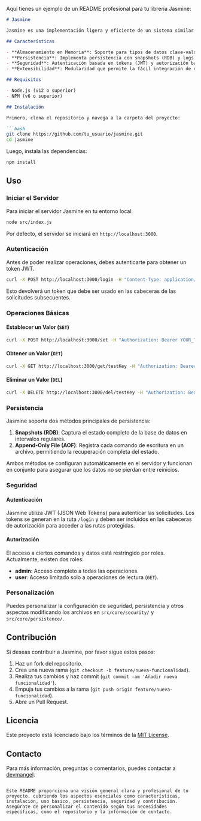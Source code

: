 Aquí tienes un ejemplo de un README profesional para tu librería Jasmine:

```markdown
# Jasmine

Jasmine es una implementación ligera y eficiente de un sistema similar a Redis, diseñado para brindar soporte a estructuras de datos clave-valor con persistencia y seguridad. Esta librería está escrita en Node.js y proporciona funcionalidades clave como almacenamiento en memoria, persistencia de datos a través de snapshots (RDB) y archivos de solo anexado (AOF), y un robusto sistema de autenticación y autorización para proteger el acceso a los datos.

## Características

- **Almacenamiento en Memoria**: Soporte para tipos de datos clave-valor como strings, listas, conjuntos y conjuntos ordenados.
- **Persistencia**: Implementa persistencia con snapshots (RDB) y logs de operaciones (AOF).
- **Seguridad**: Autenticación basada en tokens (JWT) y autorización basada en roles.
- **Extensibilidad**: Modularidad que permite la fácil integración de nuevas características y clientes de persistencia.

## Requisitos

- Node.js (v12 o superior)
- NPM (v6 o superior)

## Instalación

Primero, clona el repositorio y navega a la carpeta del proyecto:

```bash
git clone https://github.com/tu_usuario/jasmine.git
cd jasmine
```

Luego, instala las dependencias:

```bash
npm install
```

## Uso

### Iniciar el Servidor

Para iniciar el servidor Jasmine en tu entorno local:

```bash
node src/index.js
```

Por defecto, el servidor se iniciará en `http://localhost:3000`.

### Autenticación

Antes de poder realizar operaciones, debes autenticarte para obtener un token JWT.

```bash
curl -X POST http://localhost:3000/login -H "Content-Type: application/json" -d '{"username": "admin", "password": "password"}'
```

Esto devolverá un token que debe ser usado en las cabeceras de las solicitudes subsecuentes.

### Operaciones Básicas

#### Establecer un Valor (`SET`)

```bash
curl -X POST http://localhost:3000/set -H "Authorization: Bearer YOUR_TOKEN" -H "Content-Type: application/json" -d '{"key": "testKey", "value": "testValue"}'
```

#### Obtener un Valor (`GET`)

```bash
curl -X GET http://localhost:3000/get/testKey -H "Authorization: Bearer YOUR_TOKEN"
```

#### Eliminar un Valor (`DEL`)

```bash
curl -X DELETE http://localhost:3000/del/testKey -H "Authorization: Bearer YOUR_TOKEN"
```

### Persistencia

Jasmine soporta dos métodos principales de persistencia:

1. **Snapshots (RDB)**: Captura el estado completo de la base de datos en intervalos regulares.
2. **Append-Only File (AOF)**: Registra cada comando de escritura en un archivo, permitiendo la recuperación completa del estado.

Ambos métodos se configuran automáticamente en el servidor y funcionan en conjunto para asegurar que los datos no se pierdan entre reinicios.

### Seguridad

#### Autenticación

Jasmine utiliza JWT (JSON Web Tokens) para autenticar las solicitudes. Los tokens se generan en la ruta `/login` y deben ser incluidos en las cabeceras de autorización para acceder a las rutas protegidas.

#### Autorización

El acceso a ciertos comandos y datos está restringido por roles. Actualmente, existen dos roles:

- **admin**: Acceso completo a todas las operaciones.
- **user**: Acceso limitado solo a operaciones de lectura (`GET`).

### Personalización

Puedes personalizar la configuración de seguridad, persistencia y otros aspectos modificando los archivos en `src/core/security/` y `src/core/persistence/`.

## Contribución

Si deseas contribuir a Jasmine, por favor sigue estos pasos:

1. Haz un fork del repositorio.
2. Crea una nueva rama (`git checkout -b feature/nueva-funcionalidad`).
3. Realiza tus cambios y haz commit (`git commit -am 'Añadir nueva funcionalidad'`).
4. Empuja tus cambios a la rama (`git push origin feature/nueva-funcionalidad`).
5. Abre un Pull Request.

## Licencia

Este proyecto está licenciado bajo los términos de la [MIT License](LICENSE).

## Contacto

Para más información, preguntas o comentarios, puedes contactar a [devmangel](mailto:soporte@productos-ai.com).
```

Este README proporciona una visión general clara y profesional de tu proyecto, cubriendo los aspectos esenciales como características, instalación, uso básico, persistencia, seguridad y contribución. Asegúrate de personalizar el contenido según tus necesidades específicas, como el repositorio y la información de contacto.